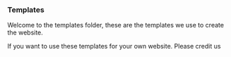 ### Templates

Welcome to the templates folder, these are the templates we use to create the website.

If you want to use these templates for your own website. Please credit us